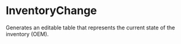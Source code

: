 # InventoryChange
Generates an editable table that represents the current state of the inventory (OEM).
